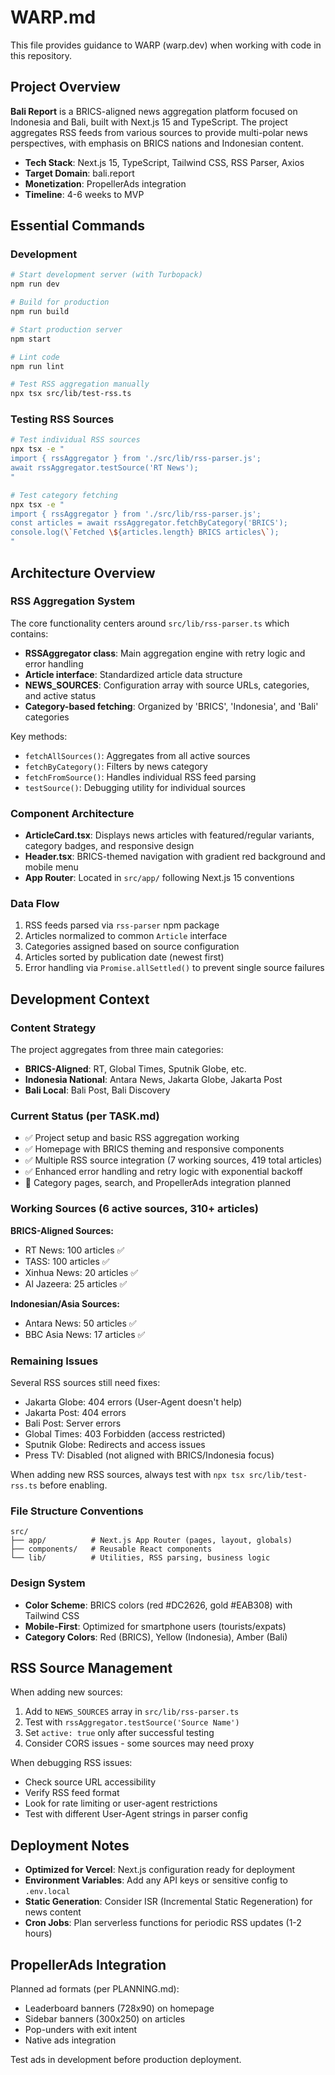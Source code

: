 # WARP.md

This file provides guidance to WARP (warp.dev) when working with code in this repository.

## Project Overview

**Bali Report** is a BRICS-aligned news aggregation platform focused on Indonesia and Bali, built with Next.js 15 and TypeScript. The project aggregates RSS feeds from various sources to provide multi-polar news perspectives, with emphasis on BRICS nations and Indonesian content.

- **Tech Stack**: Next.js 15, TypeScript, Tailwind CSS, RSS Parser, Axios
- **Target Domain**: bali.report
- **Monetization**: PropellerAds integration
- **Timeline**: 4-6 weeks to MVP

## Essential Commands

### Development
```bash
# Start development server (with Turbopack)
npm run dev

# Build for production 
npm run build

# Start production server
npm start

# Lint code
npm run lint

# Test RSS aggregation manually
npx tsx src/lib/test-rss.ts
```

### Testing RSS Sources
```bash
# Test individual RSS sources
npx tsx -e "
import { rssAggregator } from './src/lib/rss-parser.js';
await rssAggregator.testSource('RT News');
"

# Test category fetching
npx tsx -e "
import { rssAggregator } from './src/lib/rss-parser.js';
const articles = await rssAggregator.fetchByCategory('BRICS');
console.log(\`Fetched \${articles.length} BRICS articles\`);
"
```

## Architecture Overview

### RSS Aggregation System
The core functionality centers around `src/lib/rss-parser.ts` which contains:

- **RSSAggregator class**: Main aggregation engine with retry logic and error handling
- **Article interface**: Standardized article data structure
- **NEWS_SOURCES**: Configuration array with source URLs, categories, and active status
- **Category-based fetching**: Organized by 'BRICS', 'Indonesia', and 'Bali' categories

Key methods:
- `fetchAllSources()`: Aggregates from all active sources
- `fetchByCategory()`: Filters by news category 
- `fetchFromSource()`: Handles individual RSS feed parsing
- `testSource()`: Debugging utility for individual sources

### Component Architecture
- **ArticleCard.tsx**: Displays news articles with featured/regular variants, category badges, and responsive design
- **Header.tsx**: BRICS-themed navigation with gradient red background and mobile menu
- **App Router**: Located in `src/app/` following Next.js 15 conventions

### Data Flow
1. RSS feeds parsed via `rss-parser` npm package
2. Articles normalized to common `Article` interface
3. Categories assigned based on source configuration
4. Articles sorted by publication date (newest first)
5. Error handling via `Promise.allSettled()` to prevent single source failures

## Development Context

### Content Strategy
The project aggregates from three main categories:
- **BRICS-Aligned**: RT, Global Times, Sputnik Globe, etc.
- **Indonesia National**: Antara News, Jakarta Globe, Jakarta Post
- **Bali Local**: Bali Post, Bali Discovery

### Current Status (per TASK.md)
- ✅ Project setup and basic RSS aggregation working
- ✅ Homepage with BRICS theming and responsive components
- ✅ Multiple RSS source integration (7 working sources, 419 total articles)
- ✅ Enhanced error handling and retry logic with exponential backoff
- 📅 Category pages, search, and PropellerAds integration planned

### Working Sources (6 active sources, 310+ articles)
**BRICS-Aligned Sources:**
- RT News: 100 articles ✅
- TASS: 100 articles ✅
- Xinhua News: 20 articles ✅
- Al Jazeera: 25 articles ✅

**Indonesian/Asia Sources:**
- Antara News: 50 articles ✅
- BBC Asia News: 17 articles ✅

### Remaining Issues
Several RSS sources still need fixes:
- Jakarta Globe: 404 errors (User-Agent doesn't help)
- Jakarta Post: 404 errors 
- Bali Post: Server errors
- Global Times: 403 Forbidden (access restricted)
- Sputnik Globe: Redirects and access issues
- Press TV: Disabled (not aligned with BRICS/Indonesia focus)

When adding new RSS sources, always test with `npx tsx src/lib/test-rss.ts` before enabling.

### File Structure Conventions
```
src/
├── app/          # Next.js App Router (pages, layout, globals)
├── components/   # Reusable React components  
└── lib/          # Utilities, RSS parsing, business logic
```

### Design System
- **Color Scheme**: BRICS colors (red #DC2626, gold #EAB308) with Tailwind CSS
- **Mobile-First**: Optimized for smartphone users (tourists/expats)
- **Category Colors**: Red (BRICS), Yellow (Indonesia), Amber (Bali)

## RSS Source Management

When adding new sources:
1. Add to `NEWS_SOURCES` array in `src/lib/rss-parser.ts`
2. Test with `rssAggregator.testSource('Source Name')`
3. Set `active: true` only after successful testing
4. Consider CORS issues - some sources may need proxy

When debugging RSS issues:
- Check source URL accessibility
- Verify RSS feed format
- Look for rate limiting or user-agent restrictions
- Test with different User-Agent strings in parser config

## Deployment Notes

- **Optimized for Vercel**: Next.js configuration ready for deployment
- **Environment Variables**: Add any API keys or sensitive config to `.env.local`
- **Static Generation**: Consider ISR (Incremental Static Regeneration) for news content
- **Cron Jobs**: Plan serverless functions for periodic RSS updates (1-2 hours)

## PropellerAds Integration

Planned ad formats (per PLANNING.md):
- Leaderboard banners (728x90) on homepage
- Sidebar banners (300x250) on articles  
- Pop-unders with exit intent
- Native ads integration

Test ads in development before production deployment.
